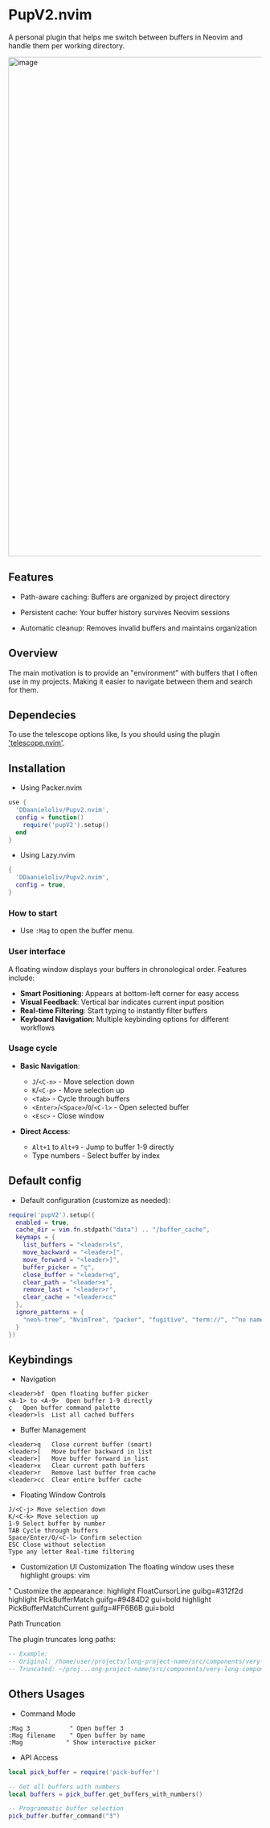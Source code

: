 # PupV2.nvim

A personal plugin that helps me switch between buffers in Neovim and handle them per working directory.

<img width="1874" height="992" alt="image" src="https://github.com/user-attachments/assets/b9b195ed-01b2-499d-8b7a-7867393c5ff8" />


## Features

- Path-aware caching: Buffers are organized by project directory

- Persistent cache: Your buffer history survives Neovim sessions

- Automatic cleanup: Removes invalid buffers and maintains organization

## Overview

The main motivation is to provide an "environment" with buffers that I often use in my projects.
Making it easier to navigate between them and search for them.

## Dependecies

To use the telescope options like, <leader>ls you should using the plugin ['telescope.nvim'](https://github.com/nvim-telescope/telescope.nvim).

## Installation

- Using Packer.nvim

```lua
use {
  'DDaanieloliv/Pupv2.nvim',
  config = function()
    require('pupV2').setup()
  end
}
```

- Using Lazy.nvim

```lua
{
  'DDaanieloliv/Pupv2.nvim',
  config = true,
}
```

### How to start

- Use `:Mag` to open the buffer menu.<br>

### User interface

A floating window displays your buffers in chronological order. Features include:

- **Smart Positioning**: Appears at bottom-left corner for easy access
- **Visual Feedback**: Vertical bar indicates current input position  
- **Real-time Filtering**: Start typing to instantly filter buffers
- **Keyboard Navigation**: Multiple keybinding options for different workflows

  
### Usage cycle

- **Basic Navigation**:
  - `J`/`<C-n>` - Move selection down
  - `K`/`<C-p>` - Move selection up
  - `<Tab>` - Cycle through buffers
  - `<Enter>`/`<Space>`/`O`/`<C-l>` - Open selected buffer
  - `<Esc>` - Close window

- **Direct Access**:
  - `Alt+1` to `Alt+9` - Jump to buffer 1-9 directly
  - Type numbers - Select buffer by index
 
  

## Default config

- Default configuration (customize as needed):

```lua
require('pupV2').setup({
  enabled = true,
  cache_dir = vim.fn.stdpath("data") .. "/buffer_cache",
  keymaps = {
    list_buffers = "<leader>ls",
    move_backward = "<leader>[",
    move_forward = "<leader>]", 
    buffer_picker = "ç",
    close_buffer = "<leader>q",
    clear_path = "<leader>x",
    remove_last = "<leader>r",
    clear_cache = "<leader>cc"
  },
  ignore_patterns = {
    "neo%-tree", "NvimTree", "packer", "fugitive", "term://", "^no name"
  }
})
```


## Keybindings


- Navigation

```Key	Action
<leader>bf	Open floating buffer picker
<A-1> to <A-9>	Open buffer 1-9 directly
ç	Open buffer command palette
<leader>ls	List all cached buffers
```

- Buffer Management

```Key	Action
<leader>q	Close current buffer (smart)
<leader>[	Move buffer backward in list
<leader>]	Move buffer forward in list
<leader>x	Clear current path buffers
<leader>r	Remove last buffer from cache
<leader>cc	Clear entire buffer cache
```

- Floating Window Controls

```Key	Action
J/<C-j>	Move selection down
K/<C-k>	Move selection up
1-9	Select buffer by number
TAB	Cycle through buffers
Space/Enter/O/<C-l>	Confirm selection
ESC	Close without selection
Type any letter	Real-time filtering
```

- Customization
UI Customization
The floating window uses these highlight groups:
vim

" Customize the appearance:
highlight FloatCursorLine guibg=#312f2d
highlight PickBufferMatch guifg=#9484D2 gui=bold
highlight PickBufferMatchCurrent guifg=#FF6B6B gui=bold

Path Truncation

The plugin truncates long paths:

```lua
-- Example: 
-- Original: /home/user/projects/long-project-name/src/components/very-long-component-name.lua
-- Truncated: ~/proj...ong-project-name/src/components/very-long-component-name.lua
```

## Others Usages

- Command Mode

```vim
:Mag 3           " Open buffer 3
:Mag filename    " Open buffer by name
:Mag            " Show interactive picker
```

- API Access
```lua
local pick_buffer = require('pick-buffer')
```

```lua
-- Get all buffers with numbers
local buffers = pick_buffer.get_buffers_with_numbers()
```

```lua
-- Programmatic buffer selection
pick_buffer.buffer_command("3")
```



